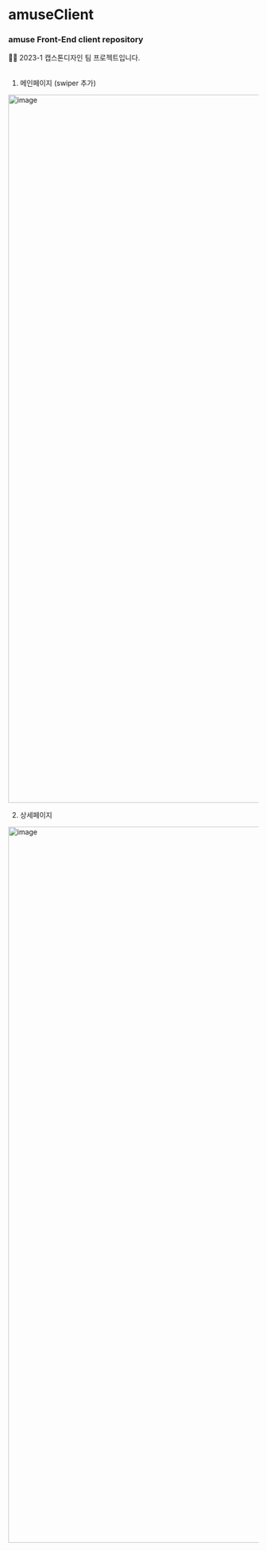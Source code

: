 # amuseClient
### amuse Front-End client repository 

🧑‍💻 2023-1 캡스톤디자인 팀 프로젝트입니다.<br><br>

1. 메인페이지 (swiper 추가)<br>
<img width="1423" alt="image" src="https://github.com/amusetravel-BackEnd/amuseClient/assets/91872300/b7d99346-6462-4719-9ba2-19a30fe7fef1">


2. 상세페이지 <br>
<img width="1439" alt="image" src="https://github.com/amusetravel-BackEnd/amuseClient/assets/91872300/577872c3-29a6-4b6b-9e06-ecd2b780c1f3">
